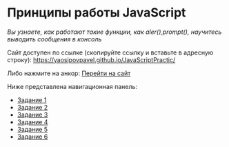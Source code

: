 # Принципы работы JavaScript
*Вы узнаете, как работают такие функции, как aler(),prompt(), научитесь выводить сообщения в консоль*

Сайт доступен по ссылке (скопируйте ссылку и вставьте в адресную строку): https://yaosipovpavel.github.io/JavaScriptPractic/

Либо нажмите на анкор: [Перейти на сайт](https://yaosipovpavel.github.io/JavaScriptPractic/)

Ниже представлена навигационная панель:

* [Задание 1](https://yaosipovpavel.github.io/JavaScriptPractic/Task1/index.html)
* [Задание 2](https://yaosipovpavel.github.io/JavaScriptPractic/Task2/index.html)
* [Задание 3](https://yaosipovpavel.github.io/JavaScriptPractic/Task3/index.html)
* [Задание 4](https://yaosipovpavel.github.io/JavaScriptPractic/Task4/index.html)
* [Задание 5](https://yaosipovpavel.github.io/JavaScriptPractic/Task5/index.html)
* [Задание 6](https://yaosipovpavel.github.io/JavaScriptPractic/Task6/index.html)
